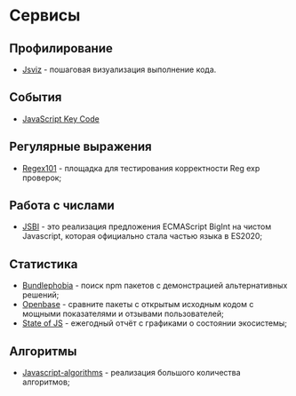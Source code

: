 # Сервисы

## Профилирование

- [Jsviz](https://jsviz.klve.nl/) - пошаговая визуализация выполнение кода.

## События

- [JavaScript Key Code](https://www.toptal.com/developers/keycode)

## Регулярные выражения

- [Regex101](https://regex101.com/) - площадка для тестирования корректности Reg exp проверок;

## Работа с числами

- [JSBI](https://github.com/GoogleChromeLabs/jsbi) - это реализация предложения ECMAScript BigInt на чистом Javascript, которая официально стала частью языка в ES2020;

## Статистика

- [Bundlephobia](https://bundlephobia.com/) - поиск npm пакетов с демонстрацией альтернативных решений;
- [Openbase](https://openbase.com/) - cравните пакеты с открытым исходным кодом с мощными показателями и отзывами пользователей;
- [State of JS](https://2021.stateofjs.com/ru-RU/) - ежегодный отчёт с графиками о состоянии экосистемы;

## Алгоритмы

- [Javascript-algorithms](https://github.com/trekhleb/javascript-algorithms) - реализация большого количества алгоритмов;
